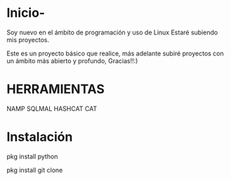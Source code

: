 # Inicio-
Soy nuevo en el ámbito de programación y uso de Linux 
Estaré subiendo mis proyectos.

Este es un proyecto básico que realice, más adelante subiré proyectos con un ámbito más abierto y profundo, Gracias!!:)



# HERRAMIENTAS 

NAMP
SQLMAL
HASHCAT
CAT

# Instalación 

pkg install python 

pkg install git clone 

